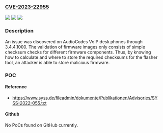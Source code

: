 ### [CVE-2023-22955](https://cve.mitre.org/cgi-bin/cvename.cgi?name=CVE-2023-22955)
![](https://img.shields.io/static/v1?label=Product&message=n%2Fa&color=blue)
![](https://img.shields.io/static/v1?label=Version&message=n%2Fa&color=blue)
![](https://img.shields.io/static/v1?label=Vulnerability&message=n%2Fa&color=brighgreen)

### Description

An issue was discovered on AudioCodes VoIP desk phones through 3.4.4.1000. The validation of firmware images only consists of simple checksum checks for different firmware components. Thus, by knowing how to calculate and where to store the required checksums for the flasher tool, an attacker is able to store malicious firmware.

### POC

#### Reference
- https://www.syss.de/fileadmin/dokumente/Publikationen/Advisories/SYSS-2022-055.txt

#### Github
No PoCs found on GitHub currently.

